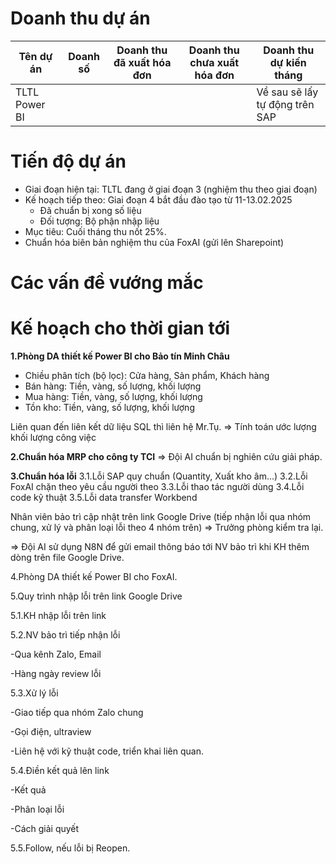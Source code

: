 # Doanh thu dự án

|Tên dự án|Doanh số|Doanh thu đã xuất hóa đơn|Doanh thu chưa xuất hóa đơn|Doanh thu dự kiến tháng|
|---|---|---|---|---|
|TLTL Power BI||||Về sau sẽ lấy tự động trên SAP|

# Tiến độ dự án
- Giai đoạn hiện tại: TLTL đang ở giai đoạn 3 (nghiệm thu theo giai đoạn)
- Kế hoạch tiếp theo: Giai đoạn 4 bắt đầu đào tạo từ 11-13.02.2025
  * Đã chuẩn bị xong số liệu
  * Đối tượng: Bộ phận nhập liệu
- Mục tiêu: Cuối tháng thu nốt 25%.
- Chuẩn hóa biên bản nghiệm thu của FoxAI (gửi lên Sharepoint)

# Các vấn đề vướng mắc

# Kế hoạch cho thời gian tới
**1.Phòng DA thiết kế Power BI cho Bảo tín Minh Châu**
- Chiều phân tích (bộ lọc): Cửa hàng, Sản phẩm, Khách hàng
- Bán hàng: Tiền, vàng, số lượng, khối lượng
- Mua hàng: Tiền, vàng, số lượng, khối lượng
- Tồn kho: Tiền, vàng, số lượng, khối lượng

Liên quan đến liên kết dữ liệu SQL thì liên hệ Mr.Tụ.
=> Tính toán ước lượng khối lượng công việc

**2.Chuẩn hóa MRP cho công ty TCI**
=> Đội AI chuẩn bị nghiên cứu giải pháp.

**3.Chuẩn hóa lỗi**
3.1.Lỗi SAP quy chuẩn (Quantity, Xuất kho âm...)
3.2.Lỗi FoxAI chặn theo yêu cầu người theo
3.3.Lỗi thao tác người dùng
3.4.Lỗi code kỹ thuật
3.5.Lỗi data transfer Workbend

Nhân viên bảo trì cập nhật trên link Google Drive (tiếp nhận lỗi qua nhóm chung, xử lý và phân loại lỗi theo 4 nhóm trên)
=> Trưởng phòng kiểm tra lại.

=> Đội AI sử dụng N8N để gửi email thông báo tới NV bảo trì khi KH thêm dòng trên file Google Drive.

4.Phòng DA thiết kế Power BI cho FoxAI.

5.Quy trình nhập lỗi trên link Google Drive

5.1.KH nhập lỗi trên link 

5.2.NV bảo trì tiếp nhận lỗi

-Qua kênh Zalo, Email

-Hàng ngày review lỗi

5.3.Xử lý lỗi

-Giao tiếp qua nhóm Zalo chung

-Gọi điện, ultraview

-Liên hệ với kỹ thuật code, triển khai liên quan.

5.4.Điền kết quả lên link

-Kết quả

-Phân loại lỗi

-Cách giải quyết

5.5.Follow, nếu lỗi bị Reopen.
